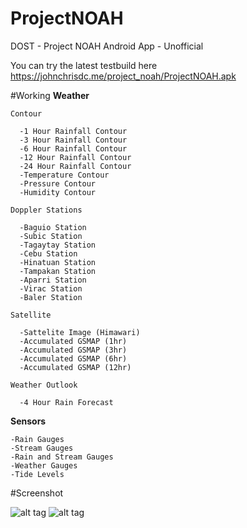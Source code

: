 # ProjectNOAH
DOST - Project NOAH Android App - Unofficial

You can try the latest testbuild here
https://johnchrisdc.me/project_noah/ProjectNOAH.apk

#Working
**Weather**
  
    Contour
    
      -1 Hour Rainfall Contour
      -3 Hour Rainfall Contour
      -6 Hour Rainfall Contour
      -12 Hour Rainfall Contour
      -24 Hour Rainfall Contour
      -Temperature Contour
      -Pressure Contour
      -Humidity Contour
      
    Doppler Stations
    
      -Baguio Station
      -Subic Station
      -Tagaytay Station
      -Cebu Station
      -Hinatuan Station
      -Tampakan Station
      -Aparri Station
      -Virac Station
      -Baler Station
      
    Satellite
    
      -Sattelite Image (Himawari)
      -Accumulated GSMAP (1hr)
      -Accumulated GSMAP (3hr)
      -Accumulated GSMAP (6hr)
      -Accumulated GSMAP (12hr)
      
    Weather Outlook
    
      -4 Hour Rain Forecast
    
**Sensors**

    -Rain Gauges
    -Stream Gauges
    -Rain and Stream Gauges
    -Weather Gauges
    -Tide Levels

#Screenshot

![alt tag](https://raw.githubusercontent.com/mariozawa/ProjectNOAH/master/screenshot/1.png) 
![alt tag](https://github.com/mariozawa/ProjectNOAH/blob/master/screenshot/2.png?raw=true)
